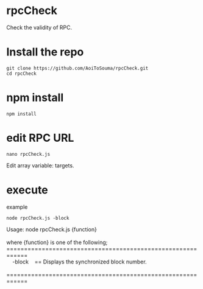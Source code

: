 # rpcCheck
Check the validity of RPC.

# Install the repo
```
git clone https://github.com/AoiToSouma/rpcCheck.git
cd rpcCheck
```

# npm install
```
npm install
```

# edit RPC URL
```
nano rpcCheck.js
```
Edit array variable: targets.

# execute
example
```
node rpcCheck.js -block
```
Usage: node rpcCheck.js {function}<br>
<br>
where {function} is one of the following;<br>
============================================================<br>
&nbsp;&nbsp;&nbsp;&nbsp;-block&nbsp;&nbsp;&nbsp;&nbsp;== Displays the synchronized block number.<br>
<br>
============================================================<br>
